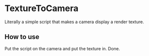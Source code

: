 # TextureToCamera
Literally a simple script that makes a camera display a render texture.

## How to use
Put the script on the camera and put the texture in. Done.
